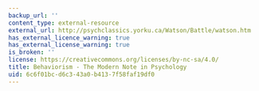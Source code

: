 ```yaml
---
backup_url: ''
content_type: external-resource
external_url: http://psychclassics.yorku.ca/Watson/Battle/watson.htm
has_external_licence_warning: true
has_external_license_warning: true
is_broken: ''
license: https://creativecommons.org/licenses/by-nc-sa/4.0/
title: Behaviorism - The Modern Note in Psychology
uid: 6c6f01bc-d6c3-43a0-b413-7f58faf19df0
---
```

